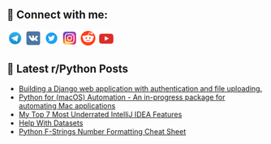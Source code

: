 ## 🔎 Connect with me:
[<img src="https://github.com/bullbesh/bullbesh/blob/main/images/Telegram.png" width="32" height="32" />](https://t.me/bullbesh)
[<img src="https://github.com/bullbesh/bullbesh/blob/main/images/VK.png" width="32" height="32" />](https://vk.com/bullbesh)
[<img src="https://github.com/bullbesh/bullbesh/blob/main/images/Twitter.png" width="32" height="32" />](https://twitter.com/bullbesh1)
[<img src="https://github.com/bullbesh/bullbesh/blob/main/images/Instagram.png" width="32" height="32" />](https://www.instagram.com/bullbesh)
[<img src="https://github.com/bullbesh/bullbesh/blob/main/images/Reddit.png" width="32" height="32" />](https://www.reddit.com/user/bullbesh)
[<img src="https://github.com/bullbesh/bullbesh/blob/main/images/YouTube.png" width="32" height="32" />](https://www.youtube.com/channel/UCtfjRs6uzgq5mfm8S06WTcg)

## 📕 Latest r/Python Posts
<!-- BLOG-POST-LIST:START -->
- [Building a Django web application with authentication and file uploading.](https://www.reddit.com/r/Python/comments/wmi4e1/building_a_django_web_application_with/)
- [Python for &lpar;macOS&rpar; Automation - An in-progress package for automating Mac applications](https://www.reddit.com/r/Python/comments/wmhir1/python_for_macos_automation_an_inprogress_package/)
- [My Top 7 Most Underrated IntelliJ IDEA Features](https://www.reddit.com/r/Python/comments/wmfmvh/my_top_7_most_underrated_intellij_idea_features/)
- [Help With Datasets](https://www.reddit.com/r/Python/comments/wme8ij/help_with_datasets/)
- [Python F-Strings Number Formatting Cheat Sheet](https://www.reddit.com/r/Python/comments/wme26c/python_fstrings_number_formatting_cheat_sheet/)
<!-- BLOG-POST-LIST:END -->

